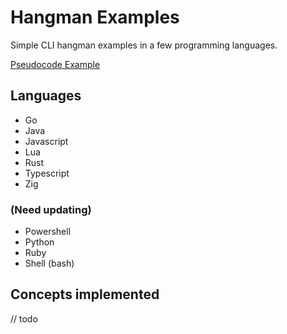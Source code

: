# Hangman Examples

Simple CLI hangman examples in a few programming languages.

[Pseudocode Example](./hangman.pseudo)

## Languages

- Go
- Java
- Javascript
- Lua
- Rust
- Typescript
- Zig

### (Need updating)

- Powershell
- Python
- Ruby
- Shell (bash)

## Concepts implemented

// todo

